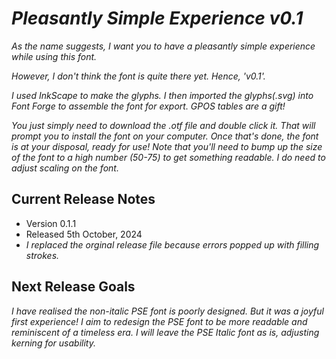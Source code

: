 # *Pleasantly Simple Experience v0.1*

*As the name suggests, I want you to have a pleasantly simple experience while using this font.*

*However, I don't think the font is quite there yet. Hence, 'v0.1'.*

*I used InkScape to make the glyphs. I then imported the glyphs(.svg) into Font Forge to assemble the font for export.
GPOS tables are a gift!*

*You just simply need to download the .otf file and double click it.*
*That will prompt you to install the font on your computer. Once that's done, the font is at your disposal, ready for use!*
*Note that you'll need to bump up the size of the font to a high number (50-75) to get something readable. I do need to adjust scaling on the font.*

## Current Release Notes
 - Version 0.1.1
 - Released 5th October, 2024
 - *I replaced the orginal release file because errors popped up with filling strokes.*


## Next Release Goals
*I have realised the non-italic PSE font is poorly designed. But it was a joyful first experience!*
*I aim to redesign the PSE font to be more readable and reminiscent of a timeless era. I will leave the PSE Italic font as is, adjusting kerning for usability.*
